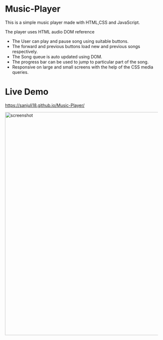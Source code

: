 # Music-Player
This is a simple music player made with HTML,CSS and JavaScript.

The player uses HTML audio DOM reference

* The User can play and pause song using suitable buttons.
* The forward and previous buttons load new and previous songs respectively.
* The Song queue is auto updated using DOM.
* The progress bar can be used to jump to particular part of the song.
* Responsive on large and small screens with the help of the CSS media queries.

# Live Demo

https://sanjuli18.github.io/Music-Player/

<img width="735" alt="screenshot" src=https://user-images.githubusercontent.com/63923966/123150037-8ad3bf00-d47f-11eb-9832-b46d1f0eaad0.gif>





